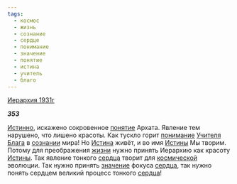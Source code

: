 ```yaml
---
tags:
  - космос
  - жизнь
  - сознание
  - сердце
  - понимание
  - значение
  - понятие
  - истина
  - учитель
  - благо
---
```

[Иерархия 1931г](https://127.0.0.1:4002/agni/1931)

___353___

[Истинно](../../../tags/#истина), искажено сокровенное [понятие](../../../tags/#понятие) Архата. Явление тем нарушено, что лишено красоты. Как тускло горит [понимание](../../../tags/#понимание) [Учителя](../../../tags/#учитель) [Блага](../../../tags/#благо) в [сознании](../../../tags/#сознание) мира! Но [Истина](../../../tags/#истина) живёт, и во имя [Истины](../../../tags/#истина) Мы творим. Потому для преображения [жизни](../../../tags/#жизнь) нужно принять Иерархию как красоту [Истины](../../../tags/#истина). Так явление тонкого [сердца](../../../tags/#[сердце](../../../tags/#сердце)) творит для [космической](../../../tags/#космос) эволюции. Так нужно принять [значение](../../../tags/#значение) фокуса [сердца](../../../tags/#[сердце](../../../tags/#сердце)), так нужно понять сердцем великий процесс тонкого [сердца](../../../tags/#[сердце](../../../tags/#сердце))!   

